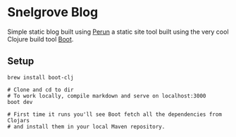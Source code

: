 # Snelgrove Blog
Simple static blog built using [Perun](https://github.com/hashobject/perun) 
a static site tool built using the very cool Clojure build tool [Boot](http://boot-clj.com/). 

## Setup
```
brew install boot-clj

# Clone and cd to dir
# To work locally, compile markdown and serve on localhost:3000
boot dev

# First time it runs you'll see Boot fetch all the dependencies from Clojars
# and install them in your local Maven repository. 
```